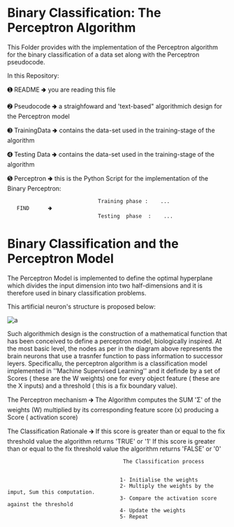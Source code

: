 # Binary Classification: The Perceptron Algorithm 
This Folder provides with the implementation of the Perceptron algorithm for the binary classification of a data set along with the  Perceptron pseudocode.


In this Repository:

➊  README            🢂 you are reading this file

➋  Pseudocode       🢂 a straighfoward and 'text-based" algorithmich design for the Perceptron model

➌  TrainingData     🢂 contains the data-set used in the training-stage of the algorithm 

➍  Testing Data      🢂 contains the data-set used in the training-stage of the algorithm 


➎  Perceptron 🢂 this is the Python Script for the implementation of the Binary Perceptron: 

                                 Training phase :    ...
       FIND      🢂                      
                                 Testing  phase  :    ...
                                 
# Binary Classification and the Perceptron Model                                 
                                 
The Perceptron Model is implemented to define the optimal hyperplane which divides the input dimension into two half-dimensions and it is therefore used in binary classification problems.

This artificial neuron's structure is proposed below:

![a](https://user-images.githubusercontent.com/73316290/113158889-14367500-9234-11eb-8f84-568e4e383a93.png)


Such algorithmich design is the construction of a mathematical function that has been conceived to define a perceptron model, biologically inspired.
At the most basic level, the nodes as per in the diagram above represents the brain neurons that use a trasnfer function to pass information to successor leyers.
Specificallu, the perceptron algorithm is a classification model implemented in ''Machine Supervised Learning'' and it definde by a set of Scores ( these are the W weights)
one for every object feature ( these are the X inputs)  and a threshold ( this is a fix boundary value).
                                                            


The Perceptron mechanism          🡲     The Algorithm computes the SUM 'Σ'  of the weights (W) multiplied by its corresponding feature score (x) 
                                         producing a Score ( activation score) 
                                         
The Classification Rationale      🡲     If this score is greater than or equal to the fix threshold value the algorithm returns 'TRUE'  or '1' 
                                         If this score is greater than or equal to the fix threshold value the algorithm returns 'FALSE' or '0' 


                                                           


                                         The Classification process


                                        1- Initialise the weights 
                                        2- Multiply the weights by the imput, Sum this computation.
                                        3- Compare the activation score against the threshold 
                                        4- Update the weights
                                        5- Repeat

